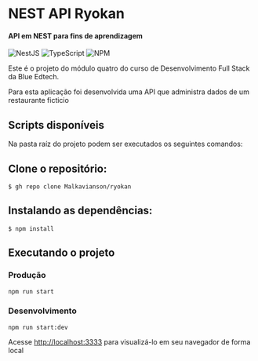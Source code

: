 # NEST API Ryokan

#### API em NEST para fins de aprendizagem

![NestJS](https://img.shields.io/badge/nestjs-%23E0234E.svg?style=for-the-badge&logo=nestjs&logoColor=white)
![TypeScript](https://img.shields.io/badge/typescript-%23007ACC.svg?style=for-the-badge&logo=typescript&logoColor=white)
![NPM](https://img.shields.io/badge/NPM-%23000000.svg?style=for-the-badge&logo=npm&logoColor=white)

Este é o projeto do módulo quatro do curso de Desenvolvimento Full Stack da Blue Edtech.

Para esta aplicação foi desenvolvida uma API que administra dados de um restaurante ficticio


## Scripts disponíveis
Na pasta raíz do projeto podem ser executados os seguintes comandos:
## Clone o repositório:

  ```
  $ gh repo clone Malkavianson/ryokan
  ```

## Instalando as dependências:

  ```
  $ npm install
  ```

## Executando o projeto

  ### Produção
  ```
  npm run start
  ```
  ### Desenvolvimento
  ```
  npm run start:dev
  ```

Acesse [http://localhost:3333](http://localhost:3333) para visualizá-lo em seu navegador de forma local
